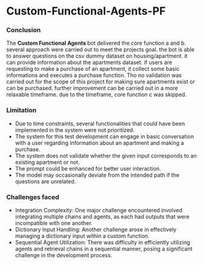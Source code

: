 # Custom-Functional-Agents-PF

### Conclusion
The **Custom Functional Agents** bot delivered the core function a and b. several approach were carried out to meet the projects goal. the bot is able to answer questions on the csv dummy dataset on housing/apartment. it can provide information about the apartments dataset. if users are requesting to make a purchase of an apartment, it collect some basic informations and executes a purchase function. Tho no validation was carried out for the scope of this project for making sure apartments exist or can be purchased. further improvement can be carried out in a more relaxable timeframe. due to the timeframe, core function c was skipped.


### Limitation
- Due to time constraints, several functionalities that could have been implemented in the system were not prioritized.
- The system for this test development can engage in basic conversation with a user regarding information about an apartment and making a purchase.
- The system does not validate whether the given input corresponds to an existing apartment or not.
- The prompt could be enhanced for better user interaction.
- The model may occasionally deviate from the intended path if the questions are unrelated.


### Challenges faced
- Integration Complexity: One major challenge encountered involved integrating multiple chains and agents, as each had outputs that were incompatible with one another.
- Dictionary Input Handling: Another challenge arose in effectively managing a dictionary input within a custom function.
- Sequential Agent Utilization: There was difficulty in efficiently utilizing agents and retrieval chains in a sequential manner, posing a significant challenge in the development process.
